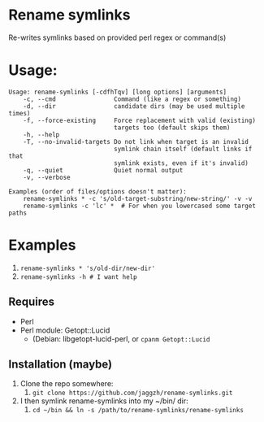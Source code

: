# Rename symlinks

Re-writes symlinks based on provided perl regex or command(s)

# Usage:

```
Usage: rename-symlinks [-cdfhTqv] [long options] [arguments]
    -c, --cmd                Command (like a regex or something)
    -d, --dir                candidate dirs (may be used multiple times)
    -f, --force-existing     Force replacement with valid (existing)
                             targets too (default skips them)
    -h, --help               
    -T, --no-invalid-targets Do not link when target is an invalid
                             symlink chain itself (default links if that
                             symlink exists, even if it's invalid)
    -q, --quiet              Quiet normal output
    -v, --verbose            

Examples (order of files/options doesn't matter):
    rename-symlinks * -c 's/old-target-substring/new-string/' -v -v
    rename-symlinks -c 'lc' *  # For when you lowercased some target paths
```

# Examples

1. `rename-symlinks * 's/old-dir/new-dir'`
1. `rename-symlinks -h # I want help`

## Requires

* Perl
* Perl module: Getopt::Lucid
	* (Debian: libgetopt-lucid-perl, or `cpanm Getopt::Lucid`

## Installation (maybe)

1. Clone the repo somewhere:
	1. `git clone https://github.com/jaggzh/rename-symlinks.git`
1. I then symlink rename-symlinks into my ~/bin/ dir:
	1. `cd ~/bin && ln -s /path/to/rename-symlinks/rename-symlinks`
